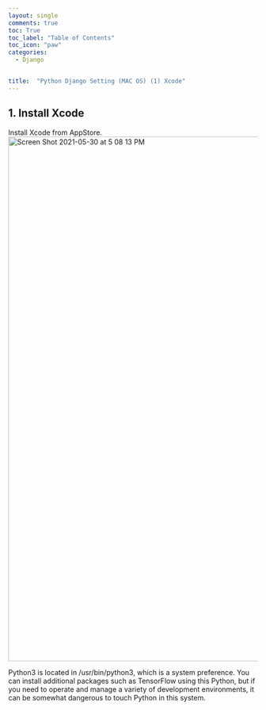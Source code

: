 ```yaml
---
layout: single
comments: true
toc: True
toc_label: "Table of Contents"
toc_icon: "paw"
categories:
  - Django


title:  "Python Django Setting (MAC OS) (1) Xcode"
---
```


## 1. Install Xcode

Install Xcode from AppStore.   
<img width="1058" alt="Screen Shot 2021-05-30 at 5 08 13 PM" src="https://user-images.githubusercontent.com/81342538/120097117-bc4fb800-c169-11eb-93a9-09c7c260664f.png">   

Python3 is located in /usr/bin/python3, which is a system preference. You can install additional packages such as TensorFlow using this Python, but if you need to operate and manage a variety of development environments, it can be somewhat dangerous to touch Python in this system.
